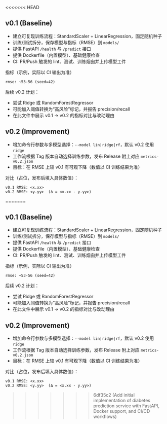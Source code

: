 <<<<<<< HEAD
## v0.1 (Baseline)

- 建立可复现训练流程：StandardScaler + LinearRegression，固定随机种子
- 训练/测试拆分，保存模型与指标（RMSE）到 `models/`
- 提供 FastAPI `/health` 与 `/predict` 接口
- 提供 Dockerfile（内置模型）、基础健康检查
- CI: PR/Push 触发的 lint、测试、训练烟囱并上传模型工件

指标（示例，实际以 CI 输出为准）
```
rmse: ~53-56 (seed=42)
```

后续 v0.2 计划：
- 尝试 Ridge 或 RandomForestRegressor
- 可能加入阈值转换为“高风险”标记，并报告 precision/recall
- 在此文件中展示 v0.1 -> v0.2 的指标对比与改动理由

## v0.2 (Improvement)

- 增加命令行参数与多模型选择：`--model lin|ridge|rf`，默认 v0.2 使用 `ridge`
- 工作流根据 Tag 版本自动选择训练参数，发布 Release 附上对应 `metrics-v0.2.json`
- 目标：在 RMSE 上较 v0.1 有可观下降（数值以 CI 训练结果为准）

对比（占位，发布后填入具体数值）：
```
v0.1 RMSE: <x.xx>
v0.2 RMSE: <y.yy>  (Δ = <x.xx - y.yy>)
```



=======
## v0.1 (Baseline)

- 建立可复现训练流程：StandardScaler + LinearRegression，固定随机种子
- 训练/测试拆分，保存模型与指标（RMSE）到 `models/`
- 提供 FastAPI `/health` 与 `/predict` 接口
- 提供 Dockerfile（内置模型）、基础健康检查
- CI: PR/Push 触发的 lint、测试、训练烟囱并上传模型工件

指标（示例，实际以 CI 输出为准）
```
rmse: ~53-56 (seed=42)
```

后续 v0.2 计划：
- 尝试 Ridge 或 RandomForestRegressor
- 可能加入阈值转换为“高风险”标记，并报告 precision/recall
- 在此文件中展示 v0.1 -> v0.2 的指标对比与改动理由

## v0.2 (Improvement)

- 增加命令行参数与多模型选择：`--model lin|ridge|rf`，默认 v0.2 使用 `ridge`
- 工作流根据 Tag 版本自动选择训练参数，发布 Release 附上对应 `metrics-v0.2.json`
- 目标：在 RMSE 上较 v0.1 有可观下降（数值以 CI 训练结果为准）

对比（占位，发布后填入具体数值）：
```
v0.1 RMSE: <x.xx>
v0.2 RMSE: <y.yy>  (Δ = <x.xx - y.yy>)
```



>>>>>>> 6df35c2 (Add initial implementation of diabetes prediction service with FastAPI, Docker support, and CI/CD workflows)

